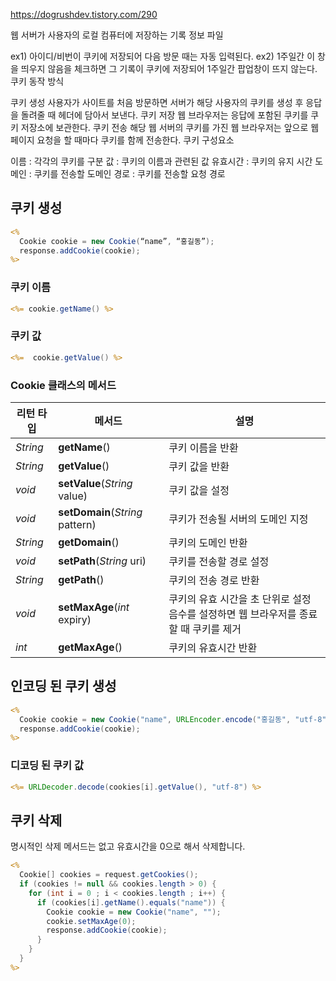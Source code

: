 https://dogrushdev.tistory.com/290

웹 서버가 사용자의 로컬 컴퓨터에 저장하는 기록 정보 파일

ex1) 아이디/비번이 쿠키에 저장되어 다음 방문 때는 자동 입력된다.
ex2) 1주일간 이 창을 띄우지 않음을 체크하면 그 기록이 쿠키에 저장되어 1주일간 팝업창이 뜨지 않는다.
쿠키 동작 방식

쿠키 생성
사용자가 사이트를 처음 방문하면 서버가 해당 사용자의 쿠키를 생성 후 응답을 돌려줄 때 헤더에 담아서 보낸다.
쿠키 저장
웹 브라우저는 응답에 포함된 쿠키를 쿠키 저장소에 보관한다.
쿠키 전송
해당 웹 서버의 쿠키를 가진 웹 브라우저는 앞으로 웹 페이지 요청을 할 때마다 쿠키를 함께 전송한다.
쿠키 구성요소

이름 : 각각의 쿠키를 구분
값 : 쿠키의 이름과 관련된 값
유효시간 : 쿠키의 유지 시간
도메인 : 쿠키를 전송할 도메인
경로 : 쿠키를 전송할 요청 경로


## 쿠키 생성

```jsp
<%
  Cookie cookie = new Cookie(“name”, “홍길동”);
  response.addCookie(cookie);
%>
```

### 쿠키 이름

```jsp
<%= cookie.getName() %>
```

### 쿠키 값

```jsp
<%=  cookie.getValue() %>
```

### Cookie 클래스의 메서드

|리턴 타입|메서드|설명|
|---|---|---|
|*String*|**getName**()|쿠키 이름을 반환|
|*String*|**getValue**()|쿠키 값을 반환|
|*void*|**setValue**(*String* value)|쿠키 값을 설정|
|*void*|**setDomain**(*String* pattern)|쿠키가 전송될 서버의 도메인 지정|
|*String*|**getDomain**()|쿠키의 도메인 반환|
|*void*|**setPath**(*String* uri)|쿠키를 전송할 경로 설정|
|*String*|**getPath**()|쿠키의 전송 경로 반환|
|*void*|**setMaxAge**(*int* expiry) |쿠키의 유효 시간을 초 단위로 설정 음수를 설정하면 웹 브라우저를 종료할 때 쿠키를 제거|
|*int*|**getMaxAge**()|쿠키의 유효시간 반환|

## 인코딩 된 쿠키 생성

```jsp
<%
  Cookie cookie = new Cookie("name", URLEncoder.encode("홍길동", "utf-8"));
  response.addCookie(cookie);
%>
```

### 디코딩 된 쿠키 값

```jsp
<%= URLDecoder.decode(cookies[i].getValue(), "utf-8") %>
```

## 쿠키 삭제

명시적인 삭제 메서드는 없고 유효시간을 0으로 해서 삭제합니다.

```jsp
<%
  Cookie[] cookies = request.getCookies();
  if (cookies != null && cookies.length > 0) {
    for (int i = 0 ; i < cookies.length ; i++) {
      if (cookies[i].getName().equals("name")) {
        Cookie cookie = new Cookie("name", "");
        cookie.setMaxAge(0);
        response.addCookie(cookie);
      }
    }
  }
%>
```
